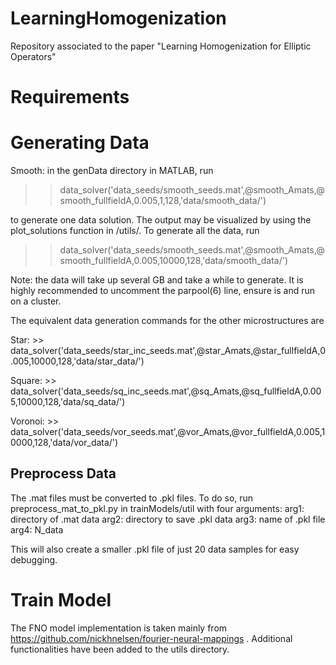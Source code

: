 # LearningHomogenization
Repository associated to the paper "Learning Homogenization for Elliptic Operators"


# Requirements


# Generating Data

Smooth: in the genData directory in MATLAB, run 

>> data_solver('data_seeds/smooth_seeds.mat',@smooth_Amats,@smooth_fullfieldA,0.005,1,128,'data/smooth_data/')


to generate one data solution. The output may be visualized by using the plot_solutions function in /utils/. To generate all the data, run 

>> data_solver('data_seeds/smooth_seeds.mat',@smooth_Amats,@smooth_fullfieldA,0.005,10000,128,'data/smooth_data/')

Note: the data will take up several GB and take a while to generate. It is highly recommended to uncomment the parpool(6) line, ensure <for> is <parfor> and run on a cluster.

The equivalent data generation commands for the other microstructures are

Star: >> data_solver('data_seeds/star_inc_seeds.mat',@star_Amats,@star_fullfieldA,0.005,10000,128,'data/star_data/')

Square: >> data_solver('data_seeds/sq_inc_seeds.mat',@sq_Amats,@sq_fullfieldA,0.005,10000,128,'data/sq_data/')

Voronoi: >> data_solver('data_seeds/vor_seeds.mat',@vor_Amats,@vor_fullfieldA,0.005,10000,128,'data/vor_data/')

## Preprocess Data
The .mat files must be converted to .pkl files. To do so, run preprocess_mat_to_pkl.py in trainModels/util
with four arguments: 
arg1: directory of .mat data
arg2: directory to save .pkl data
arg3: name of .pkl file
arg4: N_data

This will also create a smaller .pkl file of just 20 data samples for easy debugging. 

# Train Model

The FNO model implementation is taken mainly from https://github.com/nickhnelsen/fourier-neural-mappings . Additional functionalities have been added to the utils directory. 


